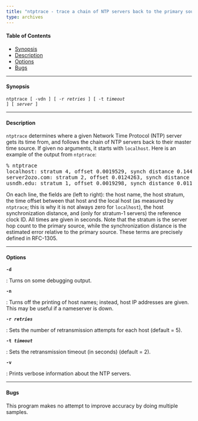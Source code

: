 ```yaml
---
title: "ntptrace - trace a chain of NTP servers back to the primary source"
type: archives
---
```


#### Table of Contents

* [Synopsis](/archives/3-5.93e/ntptrace/#synopsis)
* [Description](/archives/3-5.93e/ntptrace/#description)
* [Options](/archives/3-5.93e/ntptrace/#options)
* [Bugs](/archives/3-5.93e/ntptrace/#bugs)

* * *

#### Synopsis

<code>ntptrace [ -vdn ] [ -r _retries_ ] [ -t _timeout_ ] [ _server_ ]</code>

* * *

#### Description

<code>ntptrace</code> determines where a given Network Time Protocol (NTP) server gets its time from, and follows the chain of NTP servers back to their master time source. If given no arguments, it starts with <code>localhost</code>. Here is an example of the output from <code>ntptrace</code>:

<pre>% ntptrace
localhost: stratum 4, offset 0.0019529, synch distance 0.144135
server2ozo.com: stratum 2, offset 0.0124263, synch distance 0.115784
usndh.edu: stratum 1, offset 0.0019298, synch distance 0.011993, refid 'WWVB'
</pre>

On each line, the fields are (left to right): the host name, the host stratum, the time offset between that host and the local host (as measured by <code>ntptrace</code>; this is why it is not always zero for <code>localhost</code>), the host synchronization distance, and (only for stratum-1 servers) the reference clock ID. All times are given in seconds. Note that the stratum is the server hop count to the primary source, while the synchronization distance is the estimated error relative to the primary source. These terms are precisely defined in RFC-1305.

* * *

#### Options

<code>**-d**</code>

: Turns on some debugging output.
			
<code>**-n**</code>

: Turns off the printing of host names; instead, host IP addresses are given. This may be useful if a nameserver is down.
			
<code>**-r _retries_**</code>

: Sets the number of retransmission attempts for each host (default = 5).
			
<code>**-t _timeout_**</code>

: Sets the retransmission timeout (in seconds) (default = 2).
			
<code>**-v**</code>

: Prints verbose information about the NTP servers.

* * *

#### Bugs

This program makes no attempt to improve accuracy by doing multiple samples.
